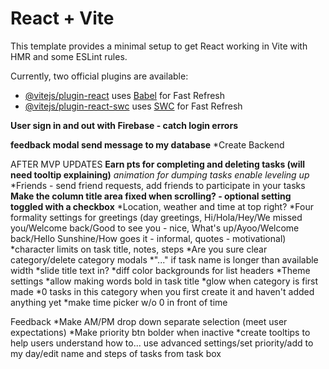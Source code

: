 # React + Vite

This template provides a minimal setup to get React working in Vite with HMR and some ESLint rules.

Currently, two official plugins are available:

- [@vitejs/plugin-react](https://github.com/vitejs/vite-plugin-react/blob/main/packages/plugin-react/README.md) uses [Babel](https://babeljs.io/) for Fast Refresh
- [@vitejs/plugin-react-swc](https://github.com/vitejs/vite-plugin-react-swc) uses [SWC](https://swc.rs/) for Fast Refresh



**<!-- Potential features and add-ons -->**
<!-- *Capitalize first letter of task name for the user in case they forgot to - steps as well! -->
<!-- *Advanced settings toggle stays simple/advanced until you change it again -->
<!-- *Are you sure before deleting a task -->
<!-- *Make TaskBox component -->
<!-- **Quick update task functions - need time and category** -->
<!-- **Edit task modal if you want to change everything at once - need to complete update function** -->
<!-- **Create pages for each category that holds tasks of that category - may have to create running counts for each category and tasktype (priority/completed etc.) as you update tasks** -->
<!-- **Task completion strikes out task - struck out task stays at the bottom of the list but not indicated in # tasks to complete in that category - second map after primary one listing completed tasks in the category** -->
<!-- *Put tasks list into DataContext to access app wide -->
<!-- **id in task objects must rearrange when deleting a task!** -->
**User sign in and out with Firebase - catch login errors**
<!-- *change background - click bg pic to cycle over -->
<!-- *Create your own category -->
<!-- *Delete a category -->
**feedback modal send message to my database**
*Create Backend
<!-- *Add participants to create/edit task modals - between Notes and date/time! OR next to cancel button in the bott-right -->
<!-- *make + Add steps button fade out if 5 steps already added -->
AFTER MVP UPDATES
**Earn pts for completing and deleting tasks (will need tooltip explaining)**
*animation for dumping tasks*
*enable leveling up*
*Friends - send friend requests, add friends to participate in your tasks
**Make the column title area fixed when scrolling? - optional setting toggled with a checkbox**
*Location, weather and time at top right?
*Four formality settings for greetings (day greetings, Hi/Hola/Hey/We missed you/Welcome back/Good to see you - nice, What's up/Ayoo/Welcome back/Hello Sunshine/How goes it - informal, quotes - motivational)
*character limits on task title, notes, steps
*Are you sure clear category/delete category modals
*"..." if task name is longer than available width
*slide title text in?
*diff color backgrounds for list headers
*Theme settings
*allow making words bold in task title
*glow when category is first made
*0 tasks in this category when you first create it and haven't added anything yet
*make time picker w/o 0 in front of time

Feedback
*Make AM/PM drop down separate selection (meet user expectations)
*Make priority btn bolder when inactive
*create tooltips to help users understand how to... use advanced settings/set priority/add to my day/edit name and steps of tasks from task box